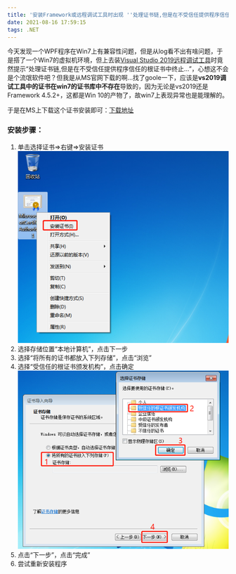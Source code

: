 ```yaml
---
title: '安装Framework或远程调试工具时出现 ''处理证书链,但是在不受信任提供程序信任的根证书中终止...'''
date: 2021-08-16 17:59:15
tags: .NET
---
```


今天发现一个WPF程序在Win7上有兼容性问题，但是从log看不出有啥问题，于是搭了一个Win7的虚拟机环境，但上去装[Visual Studio 2019远程调试工具](https://visualstudio.microsoft.com/zh-hans/downloads/#remote-tools-for-visual-studio-2019)时竟然提示“处理证书链,但是在不受信任提供程序信任的根证书中终止...”，心想这不会是个流氓软件吧？但我是从MS官网下载的啊...找了goole一下，应该是**vs2019调试工具中的证书在win7的证书库中不存在**导致的，因为无论是vs2019还是Framework 4.5.2+，这都是Win 10的产物了，故win7上表现异常也是能理解的。

于是在MS上下载这个证书安装即可：[下载地址](http://go.microsoft.com/fwlink/?linkid=747875&clcid=0x409)

### 安装步骤：

1. 单击选择证书=>右键=>安装证书
![安装证书](../images/202108/2021081601.png)
2. 选择存储位置“本地计算机”，点击下一步
3. 选择“将所有的证书都放入下列存储”，点击“浏览”
4. 选择“受信任的根证书颁发机构”，点击确定
![安装证书](../images/202108/2021081602.png)
5. 点击“下一步”，点击“完成”
6. 尝试重新安装程序